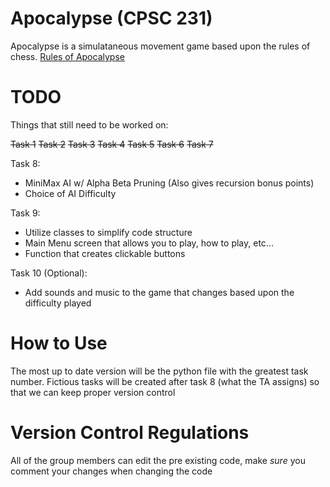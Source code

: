 # Apocalypse (CPSC 231)

Apocalypse is a simulataneous movement game based upon the rules of chess.
[Rules of Apocalypse](https://en.wikipedia.org/wiki/Apocalypse_(chess_variant))

# TODO

Things that still need to be worked on:

~~Task 1~~
~~Task 2~~
~~Task 3~~
~~Task 4~~
~~Task 5~~
~~Task 6~~
~~Task 7~~

Task 8:
* MiniMax AI w/ Alpha Beta Pruning (Also gives recursion bonus points)
* Choice of AI Difficulty

Task 9:
* Utilize classes to simplify code structure
* Main Menu screen that allows you to play, how to play, etc...
* Function that creates clickable buttons

Task 10 (Optional):
* Add sounds and music to the game that changes based upon the difficulty played

# How to Use

The most up to date version will be the python file with the greatest task number. Fictious tasks will be created after task 8 (what the TA assigns) so that we can keep proper version control

# Version Control Regulations

All of the group members can edit the pre existing code, make *sure* you comment your changes when changing the code
